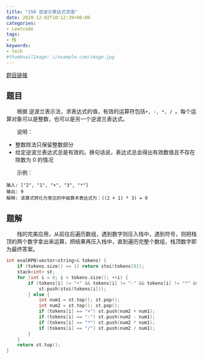 ```yaml
---
title: "150 逆波兰表达式求值"
date: 2020-12-02T10:12:39+08:00
categories:
- Leetcode
tags:
- 栈
keywords:
- tech
#thumbnailImage: //example.com/image.jpg
---
```

[题目链接](https://leetcode-cn.com/problems/evaluate-reverse-polish-notation/)
<!--more-->
## 题目
　　根据 逆波兰表示法，求表达式的值，有效的运算符包括`+, -, *, / `。每个运算对象可以是整数，也可以是另一个逆波兰表达式。

　　说明：
- 整数除法只保留整数部分
- 给定逆波兰表达式总是有效的。换句话说，表达式总会得出有效数值且不存在除数为 0 的情况

　　示例：
```
输入: ["2", "1", "+", "3", "*"]
输出: 9
解释: 该算式转化为常见的中缀算术表达式为：((2 + 1) * 3) = 9
```

## 题解
　　栈的完美应用，从前往后遍历数组，遇到数字则压入栈中，遇到符号，则把栈顶的两个数字拿出来运算，把结果再压入栈中，直到遍历完整个数组，栈顶数字即为最终答案。

```cpp
int evalRPN(vector<string>& tokens) {
    if (tokens.size() == 1) return stoi(tokens[0]);
    stack<int> st;
    for (int i = 0; i < tokens.size(); ++i) {
        if (tokens[i] != "+" && tokens[i] != "-" && tokens[i] != "*" && tokens[i] != "/") {
            st.push(stoi(tokens[i]));
        } else {
            int num1 = st.top(); st.pop();
            int num2 = st.top(); st.pop();
            if (tokens[i] == "+") st.push(num2 + num1);
            if (tokens[i] == "-") st.push(num2 - num1);
            if (tokens[i] == "*") st.push(num2 * num1);
            if (tokens[i] == "/") st.push(num2 / num1);
        }
    }
    return st.top();
}
```

